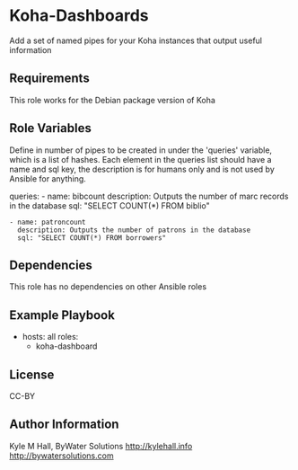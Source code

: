 Koha-Dashboards
=========

Add a set of named pipes for your Koha instances that output useful information

Requirements
------------

This role works for the Debian package version of Koha

Role Variables
--------------

Define in number of pipes to be created in under the 'queries' variable, which is a list of hashes. Each element in the queries list should have a name and sql key, the description is for humans only and is not used by Ansible for anything.

queries:
    - name: bibcount
      description: Outputs the number of marc records in the database
      sql: "SELECT COUNT(*) FROM biblio"

    - name: patroncount
      description: Outputs the number of patrons in the database
      sql: "SELECT COUNT(*) FROM borrowers"

Dependencies
------------

This role has no dependencies on other Ansible roles

Example Playbook
----------------

- hosts: all
  roles:
     - koha-dashboard

License
-------

CC-BY

Author Information
------------------

Kyle M Hall, ByWater Solutions
http://kylehall.info
http://bywatersolutions.com
